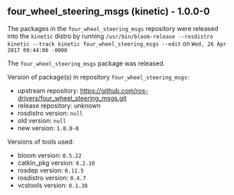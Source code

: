 ## four_wheel_steering_msgs (kinetic) - 1.0.0-0

The packages in the `four_wheel_steering_msgs` repository were released into the `kinetic` distro by running `/usr/bin/bloom-release --rosdistro kinetic --track kinetic four_wheel_steering_msgs --edit` on `Wed, 26 Apr 2017 09:44:06 -0000`

The `four_wheel_steering_msgs` package was released.

Version of package(s) in repository `four_wheel_steering_msgs`:

- upstream repository: https://github.com/ros-drivers/four_wheel_steering_msgs.git
- release repository: unknown
- rosdistro version: `null`
- old version: `null`
- new version: `1.0.0-0`

Versions of tools used:

- bloom version: `0.5.22`
- catkin_pkg version: `0.2.10`
- rosdep version: `0.11.5`
- rosdistro version: `0.4.7`
- vcstools version: `0.1.38`



